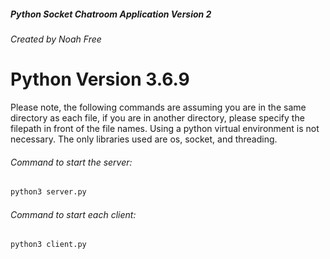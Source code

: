##### Python Socket Chatroom Application Version 2
###### Created by Noah Free

# Python Version 3.6.9

Please note, the following commands are assuming you are in the same directory as each file, if you are in another directory, please specify the filepath in front of the file names. Using a python virtual environment is not necessary. The only libraries used are os, socket, and threading.

###### Command to start the server:

```sh
python3 server.py
```

###### Command to start each client:

```sh
python3 client.py
```
